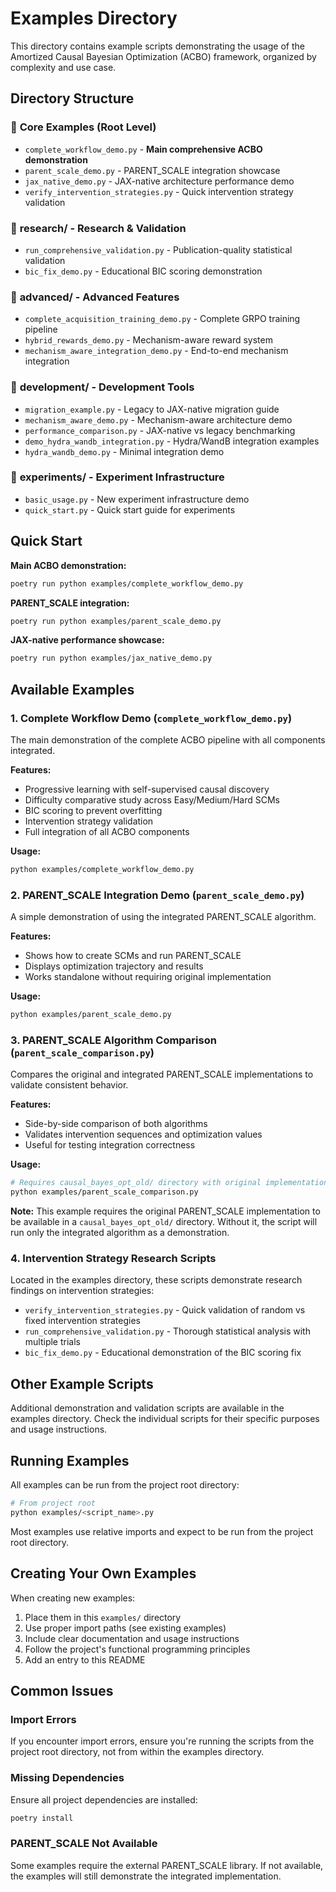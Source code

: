 # Examples Directory

This directory contains example scripts demonstrating the usage of the Amortized Causal Bayesian Optimization (ACBO) framework, organized by complexity and use case.

## Directory Structure

### 📁 **Core Examples** (Root Level)
- `complete_workflow_demo.py` - **Main comprehensive ACBO demonstration**
- `parent_scale_demo.py` - PARENT_SCALE integration showcase
- `jax_native_demo.py` - JAX-native architecture performance demo
- `verify_intervention_strategies.py` - Quick intervention strategy validation

### 📁 **research/** - Research & Validation
- `run_comprehensive_validation.py` - Publication-quality statistical validation
- `bic_fix_demo.py` - Educational BIC scoring demonstration

### 📁 **advanced/** - Advanced Features
- `complete_acquisition_training_demo.py` - Complete GRPO training pipeline
- `hybrid_rewards_demo.py` - Mechanism-aware reward system
- `mechanism_aware_integration_demo.py` - End-to-end mechanism integration

### 📁 **development/** - Development Tools
- `migration_example.py` - Legacy to JAX-native migration guide
- `mechanism_aware_demo.py` - Mechanism-aware architecture demo
- `performance_comparison.py` - JAX-native vs legacy benchmarking
- `demo_hydra_wandb_integration.py` - Hydra/WandB integration examples
- `hydra_wandb_demo.py` - Minimal integration demo

### 📁 **experiments/** - Experiment Infrastructure
- `basic_usage.py` - New experiment infrastructure demo
- `quick_start.py` - Quick start guide for experiments

## Quick Start

**Main ACBO demonstration:**
```bash
poetry run python examples/complete_workflow_demo.py
```

**PARENT_SCALE integration:**
```bash
poetry run python examples/parent_scale_demo.py
```

**JAX-native performance showcase:**
```bash
poetry run python examples/jax_native_demo.py
```

## Available Examples

### 1. Complete Workflow Demo (`complete_workflow_demo.py`)
The main demonstration of the complete ACBO pipeline with all components integrated.

**Features:**
- Progressive learning with self-supervised causal discovery
- Difficulty comparative study across Easy/Medium/Hard SCMs
- BIC scoring to prevent overfitting
- Intervention strategy validation
- Full integration of all ACBO components

**Usage:**
```bash
python examples/complete_workflow_demo.py
```

### 2. PARENT_SCALE Integration Demo (`parent_scale_demo.py`)
A simple demonstration of using the integrated PARENT_SCALE algorithm.

**Features:**
- Shows how to create SCMs and run PARENT_SCALE
- Displays optimization trajectory and results
- Works standalone without requiring original implementation

**Usage:**
```bash
python examples/parent_scale_demo.py
```

### 3. PARENT_SCALE Algorithm Comparison (`parent_scale_comparison.py`)
Compares the original and integrated PARENT_SCALE implementations to validate consistent behavior.

**Features:**
- Side-by-side comparison of both algorithms
- Validates intervention sequences and optimization values
- Useful for testing integration correctness

**Usage:**
```bash
# Requires causal_bayes_opt_old/ directory with original implementation
python examples/parent_scale_comparison.py
```

**Note:** This example requires the original PARENT_SCALE implementation to be available in a `causal_bayes_opt_old/` directory. Without it, the script will run only the integrated algorithm as a demonstration.

### 4. Intervention Strategy Research Scripts
Located in the examples directory, these scripts demonstrate research findings on intervention strategies:

- `verify_intervention_strategies.py` - Quick validation of random vs fixed intervention strategies
- `run_comprehensive_validation.py` - Thorough statistical analysis with multiple trials
- `bic_fix_demo.py` - Educational demonstration of the BIC scoring fix

## Other Example Scripts

Additional demonstration and validation scripts are available in the examples directory. Check the individual scripts for their specific purposes and usage instructions.

## Running Examples

All examples can be run from the project root directory:

```bash
# From project root
python examples/<script_name>.py
```

Most examples use relative imports and expect to be run from the project root directory.

## Creating Your Own Examples

When creating new examples:
1. Place them in this `examples/` directory
2. Use proper import paths (see existing examples)
3. Include clear documentation and usage instructions
4. Follow the project's functional programming principles
5. Add an entry to this README

## Common Issues

### Import Errors
If you encounter import errors, ensure you're running the scripts from the project root directory, not from within the examples directory.

### Missing Dependencies
Ensure all project dependencies are installed:
```bash
poetry install
```

### PARENT_SCALE Not Available
Some examples require the external PARENT_SCALE library. If not available, the examples will still demonstrate the integrated implementation.